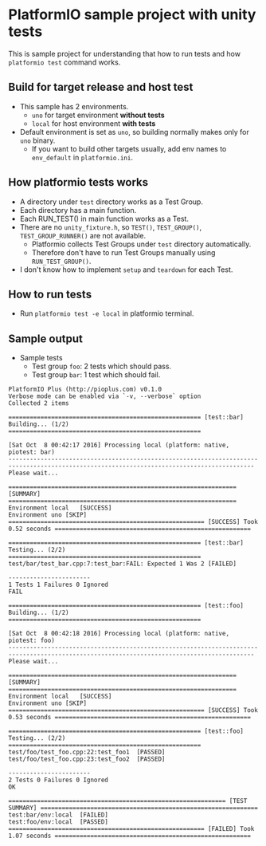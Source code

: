 # PlatformIO sample project with unity tests
This is sample project for understanding that how to run tests and how `platformio test` command works.

## Build for target release and host test
- This sample has 2 environments.
  - `uno` for target environment **without tests**
  - `local` for host environment **with tests**
- Default environment is set as `uno`, so building normally makes only for `uno` binary.
  - If you want to build other targets usually, add env names to `env_default` in `platformio.ini`.

## How platformio tests works
- A directory under `test` directory works as a Test Group.
- Each directory has a main function.
- Each RUN_TEST() in main function works as a Test.
- There are no `unity_fixture.h`, so `TEST()`, `TEST_GROUP()`, `TEST_GROUP_RUNNER()` are not available.
  - Platformio collects Test Groups under `test` directory automatically.
  - Therefore don't have to run Test Groups manually using `RUN_TEST_GROUP()`.
- I don't know how to implement `setup` and `teardown` for each Test.

## How to run tests
- Run `platformio test -e local` in platformio terminal.

## Sample output
- Sample tests
  - Test group `foo`: 2 tests which should pass.
  - Test group `bar`: 1 test which should fail.

```
PlatformIO Plus (http://pioplus.com) v0.1.0
Verbose mode can be enabled via `-v, --verbose` option
Collected 2 items

====================================================== [test::bar] Building... (1/2) ======================================================

[Sat Oct  8 00:42:17 2016] Processing local (platform: native, piotest: bar)
-------------------------------------------------------------------------------------------------------------------------------------------
Please wait...

================================================================ [SUMMARY] ================================================================
Environment local	[SUCCESS]
Environment uno	[SKIP]
======================================================= [SUCCESS] Took 0.52 seconds =======================================================

====================================================== [test::bar] Testing... (2/2) ======================================================
test/bar/test_bar.cpp:7:test_bar:FAIL: Expected 1 Was 2	[FAILED]

-----------------------
1 Tests 1 Failures 0 Ignored
FAIL

====================================================== [test::foo] Building... (1/2) ======================================================

[Sat Oct  8 00:42:18 2016] Processing local (platform: native, piotest: foo)
-------------------------------------------------------------------------------------------------------------------------------------------
Please wait...

================================================================ [SUMMARY] ================================================================
Environment local	[SUCCESS]
Environment uno	[SKIP]
======================================================= [SUCCESS] Took 0.53 seconds =======================================================

====================================================== [test::foo] Testing... (2/2) ======================================================
test/foo/test_foo.cpp:22:test_foo1	[PASSED]
test/foo/test_foo.cpp:23:test_foo2	[PASSED]

-----------------------
2 Tests 0 Failures 0 Ignored
OK

============================================================= [TEST SUMMARY] =============================================================
test:bar/env:local	[FAILED]
test:foo/env:local	[PASSED]
======================================================= [FAILED] Took 1.07 seconds =======================================================
```
